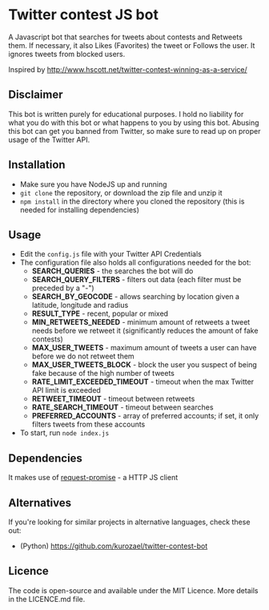 # Twitter contest JS bot

A Javascript bot that searches for tweets about contests and Retweets them. If necessary, it also Likes (Favorites) the tweet or Follows the user. It ignores tweets from blocked users.

Inspired by http://www.hscott.net/twitter-contest-winning-as-a-service/

## Disclaimer

This bot is written purely for educational purposes. I hold no liability for what you do with this bot or what happens to you by using this bot. Abusing this bot can get you banned from Twitter, so make sure to read up on proper usage of the Twitter API.

## Installation
 * Make sure you have NodeJS up and running
 * `git clone` the repository, or download the zip file and unzip it
 * `npm install` in the directory where you cloned the repository (this is needed for installing dependencies)

## Usage
* Edit the `config.js` file with your Twitter API Credentials
* The configuration file also holds all configurations needed for the bot:
    * __SEARCH_QUERIES__ - the searches the bot will do
    * __SEARCH\_QUERY_FILTERS__ - filters out data (each filter must be preceded by a "-")  
    * __SEARCH\_BY_GEOCODE__ - allows searching by location given a latitude, longitude and radius
    * __RESULT_TYPE__ - recent, popular or mixed
    * __MIN\_RETWEETS_NEEDED__ - minimum amount of retweets a tweet needs before we retweet it (significantly reduces the amount of fake contests)
    * __MAX\_USER_TWEETS__ - maximum amount of tweets a user can have before we do not retweet them
    * __MAX\_USER\_TWEETS_BLOCK__ - block the user you suspect of being fake because of the high number of tweets
    * __RATE\_LIMIT\_EXCEEDED_TIMEOUT__ - timeout when the max Twitter API limit is exceeded
    * __RETWEET_TIMEOUT__ - timeout between retweets
    * __RATE\_SEARCH_TIMEOUT__ - timeout between searches
    * __PREFERRED_ACCOUNTS__ - array of preferred accounts; if set, it only filters tweets from these accounts
* To start, run `node index.js`

## Dependencies
It makes use of [request-promise](https://github.com/request/request-promise) - a HTTP JS client

## Alternatives
If you're looking for similar projects in alternative languages, check these out:
 * (Python) https://github.com/kurozael/twitter-contest-bot

## Licence
The code is open-source and available under the MIT Licence. More details in the LICENCE.md file.
